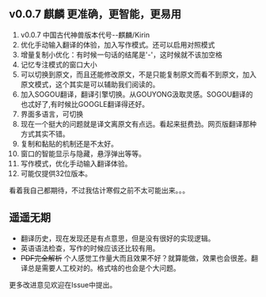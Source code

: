 ## v0.0.7 麒麟    更准确，更智能，更易用
1. v0.0.7 中国古代神兽版本代号--麒麟/Kirin
1. 优化手动输入翻译的体验，加入写作模式。还可以启用对照模式
2. 增量复制小优化：有时候一句话的结尾是'-'，这时候就不该加空格
3. 记忆专注模式的窗口大小
4. 可以切换到原文，而且还能修改原文，不是只能复制原文而看不到原文，加入原文模式，这个其实是可以辅助我们阅读的。
5. 加入SOGOU翻译，翻译引擎切换。从GOUYONG汲取灵感。SOGOU翻译的也忒好了,有时候比GOOGLE翻译得还好。
6. 界面多语言，可切换
7. 现在一个挺大的问题就是译文离原文有点远。看起来挺费劲。网页版翻译那种方式其实不错。
8. 复制和黏贴的机制还是不太好。
9. 窗口的智能显示与隐藏，悬浮弹出等等。
10. 写作模式，优化手动输入翻译体验。
11. 可能仅提供32位版本。

看着我自己都期待，不过我估计寒假之前不太可能出来。。。

## 遥遥无期
- 翻译历史，现在发现还是有点意思，但是没有很好的实现逻辑。
- 英语语法检查，写作的时候应该还比较有用。
- ~~PDF完全解析~~ 个人感觉工作量大而且效果不好？就算能做，效果也会很差。翻译总是需要人工校对的。格式啥的也会是个大问题。

更多改进意见欢迎在Issue中提出。
